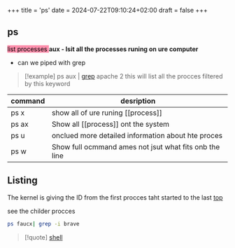 +++
title = 'ps'
date = 2024-07-22T09:10:24+02:00
draft = false
+++

## ps 
<mark style="background: #FF5582A6;">list processes </mark>
**aux - lsit all the processes runing on ure computer**
- can we piped with grep 
 >[!example] ps aux | [grep](/obisdian_ntoes/notes_obsidian/Linux/commands/grep.md) apache 2
 >this will list all the procces filtered by this keyword

| command | desription                                         |
| ------- | -------------------------------------------------- |
| ps x    | show all of ure runing [[process]]                 |
| ps ax   | Show all [[process]] ont the system                |
| ps u    | onclued more detailed information about hte proces |
| ps w         |    Show full ocmmand ames not jsut what fits onb the line                                                |
## Listing 
The kernel is giving the ID from the first procces taht started to the last 
[top](/obisdian_ntoes/notes_obsidian/Linux/top.md)

see the childer procces
```bash
ps faucx| grep -i brave
```

>[!quote] [shell](/obisdian_ntoes/notes_obsidian/Linux/shell.md)
